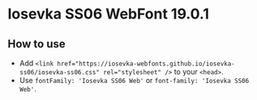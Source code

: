 # Iosevka SS06 WebFont 19.0.1

## How to use

- Add `<link href="https://iosevka-webfonts.github.io/iosevka-ss06/iosevka-ss06.css" rel="stylesheet" />` to your `<head>`.
- Use `fontFamily: 'Iosevka SS06 Web'` or `font-family: 'Iosevka SS06 Web'`.
